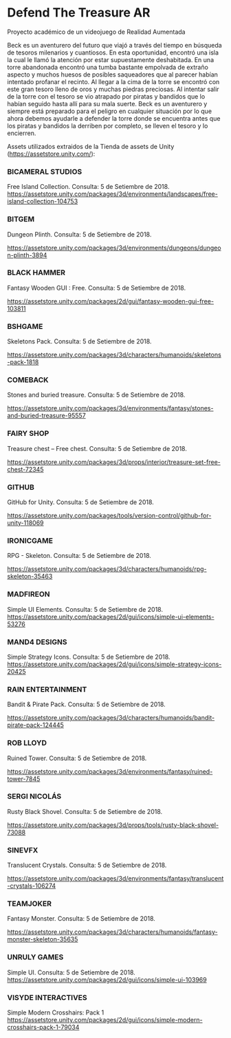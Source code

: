 # Defend The Treasure AR
Proyecto académico de un videojuego de Realidad Aumentada

Beck es un aventurero del futuro que viajó a través del tiempo en búsqueda de tesoros milenarios y cuantiosos. En esta oportunidad, encontró una isla la cual le llamó la atención por estar supuestamente deshabitada. En una torre abandonada encontró una tumba bastante empolvada de extraño aspecto y muchos huesos de posibles saqueadores que al parecer habían intentado profanar el recinto. Al llegar a la cima de la torre se encontró con este gran tesoro lleno de oros y muchas piedras preciosas. Al intentar salir de la torre con el tesoro se vio atrapado por piratas y bandidos que lo habían seguido hasta allí para su mala suerte. Beck es un aventurero y siempre está preparado para el peligro en cualquier situación por lo que ahora debemos ayudarle a defender la torre donde se encuentra antes que los piratas y bandidos la derriben por completo, se lleven el tesoro y lo encierren.

Assets utilizados extraidos de la Tienda de assets de Unity (https://assetstore.unity.com/):

### BICAMERAL STUDIOS
Free Island Collection. Consulta: 5 de Setiembre de 2018.
https://assetstore.unity.com/packages/3d/environments/landscapes/free-island-collection-104753 

### BITGEM
Dungeon Plinth. Consulta: 5 de Setiembre de 2018.

https://assetstore.unity.com/packages/3d/environments/dungeons/dungeon-plinth-3894 

### BLACK HAMMER
Fantasy Wooden GUI : Free. Consulta: 5 de Setiembre de 2018.

https://assetstore.unity.com/packages/2d/gui/fantasy-wooden-gui-free-103811 

### BSHGAME
Skeletons Pack. Consulta: 5 de Setiembre de 2018.

https://assetstore.unity.com/packages/3d/characters/humanoids/skeletons-pack-1818 

### COMEBACK
Stones and buried treasure. Consulta: 5 de Setiembre de 2018.

https://assetstore.unity.com/packages/3d/environments/fantasy/stones-and-buried-treasure-95557 

### FAIRY SHOP
Treasure chest – Free chest. Consulta: 5 de Setiembre de 2018.

https://assetstore.unity.com/packages/3d/props/interior/treasure-set-free-chest-72345

### GITHUB
GitHub for Unity. Consulta: 5 de Setiembre de 2018.

https://assetstore.unity.com/packages/tools/version-control/github-for-unity-118069 

### IRONICGAME
RPG - Skeleton. Consulta: 5 de Setiembre de 2018.

https://assetstore.unity.com/packages/3d/characters/humanoids/rpg-skeleton-35463 

### MADFIREON
Simple UI Elements. Consulta: 5 de Setiembre de 2018.
https://assetstore.unity.com/packages/2d/gui/icons/simple-ui-elements-53276 

### MAND4 DESIGNS
Simple Strategy Icons. Consulta: 5 de Setiembre de 2018.
https://assetstore.unity.com/packages/2d/gui/icons/simple-strategy-icons-20425 

### RAIN ENTERTAINMENT
Bandit & Pirate Pack. Consulta: 5 de Setiembre de 2018.

https://assetstore.unity.com/packages/3d/characters/humanoids/bandit-pirate-pack-124445 

### ROB LLOYD
Ruined Tower. Consulta: 5 de Setiembre de 2018.

https://assetstore.unity.com/packages/3d/environments/fantasy/ruined-tower-7845 

### SERGI NICOLÁS
Rusty Black Shovel. Consulta: 5 de Setiembre de 2018.

https://assetstore.unity.com/packages/3d/props/tools/rusty-black-shovel-73088 

### SINEVFX
Translucent Crystals. Consulta: 5 de Setiembre de 2018.

https://assetstore.unity.com/packages/3d/environments/fantasy/translucent-crystals-106274 

### TEAMJOKER
Fantasy Monster. Consulta: 5 de Setiembre de 2018.

https://assetstore.unity.com/packages/3d/characters/humanoids/fantasy-monster-skeleton-35635 

### UNRULY GAMES
Simple UI. Consulta: 5 de Setiembre de 2018.
https://assetstore.unity.com/packages/2d/gui/icons/simple-ui-103969 

### VISYDE INTERACTIVES
Simple Modern Crosshairs: Pack 1
https://assetstore.unity.com/packages/2d/gui/icons/simple-modern-crosshairs-pack-1-79034
